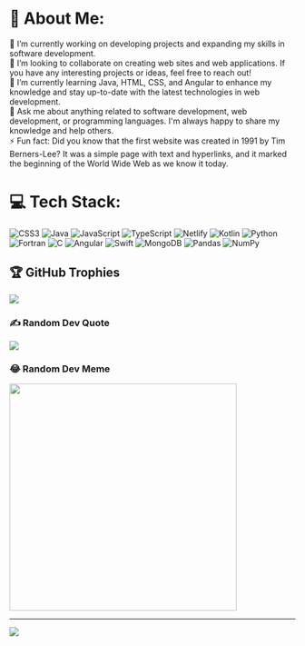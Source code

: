 # 💫 About Me:
🔭 I’m currently working on developing projects and expanding my skills in software development.<br>👯 I’m looking to collaborate on creating web sites and web applications. If you have any interesting projects or ideas, feel free to reach out!<br>🌱 I’m currently learning Java, HTML, CSS, and Angular to enhance my knowledge and stay up-to-date with the latest technologies in web development.<br>💬 Ask me about anything related to software development, web development, or programming languages. I'm always happy to share my knowledge and help others.<br>⚡ Fun fact: Did you know that the first website was created in 1991 by Tim Berners-Lee? It was a simple page with text and hyperlinks, and it marked the beginning of the World Wide Web as we know it today.


# 💻 Tech Stack:
![CSS3](https://img.shields.io/badge/css3-%231572B6.svg?style=for-the-badge&logo=css3&logoColor=white) ![Java](https://img.shields.io/badge/java-%23ED8B00.svg?style=for-the-badge&logo=java&logoColor=white) ![JavaScript](https://img.shields.io/badge/javascript-%23323330.svg?style=for-the-badge&logo=javascript&logoColor=%23F7DF1E) ![TypeScript](https://img.shields.io/badge/typescript-%23007ACC.svg?style=for-the-badge&logo=typescript&logoColor=white) ![Netlify](https://img.shields.io/badge/netlify-%23000000.svg?style=for-the-badge&logo=netlify&logoColor=#00C7B7) ![Kotlin](https://img.shields.io/badge/kotlin-%230095D5.svg?style=for-the-badge&logo=kotlin&logoColor=white) ![Python](https://img.shields.io/badge/python-3670A0?style=for-the-badge&logo=python&logoColor=ffdd54) ![Fortran](https://img.shields.io/badge/Fortran-%23734F96.svg?style=for-the-badge&logo=fortran&logoColor=white) ![C](https://img.shields.io/badge/c-%2300599C.svg?style=for-the-badge&logo=c&logoColor=white) ![Angular](https://img.shields.io/badge/angular-%23DD0031.svg?style=for-the-badge&logo=angular&logoColor=white) ![Swift](https://img.shields.io/badge/swift-F54A2A?style=for-the-badge&logo=swift&logoColor=white) ![MongoDB](https://img.shields.io/badge/MongoDB-%234ea94b.svg?style=for-the-badge&logo=mongodb&logoColor=white) ![Pandas](https://img.shields.io/badge/pandas-%23150458.svg?style=for-the-badge&logo=pandas&logoColor=white) ![NumPy](https://img.shields.io/badge/numpy-%23013243.svg?style=for-the-badge&logo=numpy&logoColor=white)

<!--
# 📊 GitHub Stats:
![](https://github-readme-stats.vercel.app/api?username=rss999999999&theme=merko&hide_border=false&include_all_commits=true&count_private=true)<br/>
![](https://github-readme-streak-stats.herokuapp.com/?user=rss999999999&theme=merko&hide_border=false)<br/>
![](https://github-readme-stats.vercel.app/api/top-langs/?username=rss999999999&theme=merko&hide_border=false&include_all_commits=true&count_private=true&layout=compact)
-->

## 🏆 GitHub Trophies
![](https://github-profile-trophy.vercel.app/?username=rss999999999&theme=nord&no-frame=false&no-bg=true&margin-w=4)

### ✍️ Random Dev Quote
![](https://quotes-github-readme.vercel.app/api?type=vetical&theme=radical)

### 😂 Random Dev Meme
<img src='https://randommeme-five.vercel.app/' style="height: 400px;"/>

---
[![](https://visitcount.itsvg.in/api?id=rss999999999&icon=0&color=0)](https://visitcount.itsvg.in)

<!-- Proudly created with GPRM ( https://gprm.itsvg.in ) -->
